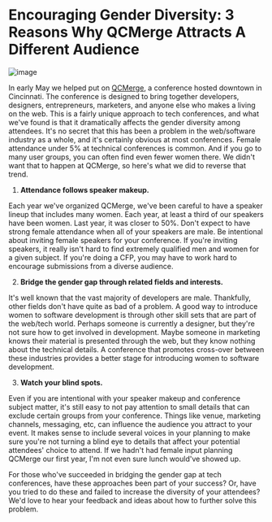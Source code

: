 # Encouraging Gender Diversity: 3 Reasons Why QCMerge Attracts A Different Audience

<img src="http://media.tumblr.com/3c458a733443896fc2c95e7bf7bade29/tumblr_inline_mn3x3qn4I91qz4rgp.png" alt="image" />

In early May we helped put on [QCMerge](qcmerge.com), a conference
hosted downtown in Cincinnati. The conference is designed to bring
together developers, designers, entrepreneurs, marketers, and anyone
else who makes a living on the web. This is a fairly unique approach to
tech conferences, and what we've found is that it dramatically affects
the gender diversity among attendees. It's no secret that this has
been a problem in the web/software industry as a whole, and it's
certainly obvious at most conferences. Female attendance under 5% at
technical conferences is common. And if you go to many user groups,
you can often find even fewer women there. We didn't want that to
happen at QCMerge, so here's what we did to reverse that trend.

1. **Attendance follows speaker makeup.**

  Each year we've organized QCMerge, we've been careful to have a
  speaker lineup that includes many women. Each year, at least a third
  of our speakers have been women. Last year, it was closer to 50%.
  Don't expect to have strong female attendance when all of your
  speakers are male. Be intentional about inviting female speakers for
  your conference. If you're inviting speakers, it really isn't hard to
  find extremely qualified men and women for a given subject. If you're
  doing a CFP, you may have to work hard to encourage submissions from a
  diverse audience.

2. **Bridge the gender gap through related fields and interests.**

  It's well known that the vast majority of developers are male.
  Thankfully, other fields don't have quite as bad of a problem. A good
  way to introduce women to software development is through other skill
  sets that are part of the web/tech world. Perhaps someone is currently
  a designer, but they're not sure how to get involved in development.
  Maybe someone in marketing knows their material is presented through
  the web, but they know nothing about the technical details. A
  conference that promotes cross-over between these industries provides
  a better stage for introducing women to software development.

3. **Watch your blind spots.**

  Even if you are intentional with your speaker makeup and conference
  subject matter, it's still easy to not pay attention to small details
  that can exclude certain groups from your conference. Things like
  venue, marketing channels, messaging, etc, can influence the audience
  you attract to your event. It makes sense to include several voices in
  your planning to make sure you're not turning a blind eye to details
  that affect your potential attendees' choice to attend. If we hadn't
  had female input planning QCMerge our first year, I'm not even sure
  lunch would've showed up.

For those who've succeeded in bridging the gender gap at tech
conferences, have these approaches been part of your success? Or, have
you tried to do these and failed to increase the diversity of your
attendees? We'd love to hear your feedback and ideas about how to
further solve this problem.

